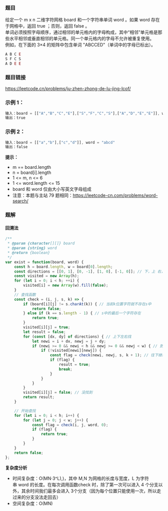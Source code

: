 ### 题目
给定一个 m x n 二维字符网格 board 和一个字符串单词 word 。如果 word 存在于网格中，返回 true ；否则，返回 false 。    
单词必须按照字母顺序，通过相邻的单元格内的字母构成，其中“相邻”单元格是那些水平相邻或垂直相邻的单元格。同一个单元格内的字母不允许被重复使用。   
例如，在下面的 3×4 的矩阵中包含单词 "ABCCED"（单词中的字母已标出）。
```js
A B C E
S F C S
A D E E
```
### 题目链接
https://leetcode.cn/problems/ju-zhen-zhong-de-lu-jing-lcof/

### 示例 1：
```js
输入：board = [["A","B","C","E"],["S","F","C","S"],["A","D","E","E"]], word = "ABCCED"
输出：true
```
### 示例 2：
```js
输入：board = [["a","b"],["c","d"]], word = "abcd"
输出：false
```  
**提示：**
- m == board.length
- n = board[i].length
- 1 <= m, n <= 6
- 1 <= word.length <= 15
- board 和 word 仅由大小写英文字母组成
- 注意：本题与主站 79 题相同：https://leetcode-cn.com/problems/word-search/
### 题解
#### 回溯法
```js
/**
 * @param {character[][]} board
 * @param {string} word
 * @return {boolean}
 */
var exist = function(board, word) {
    const h = board.length, w = board[0].length;
    const directions = [[0, 1], [0, -1], [1, 0], [-1, 0]]; // 下，上 右，左
    const visited = new Array(h);
    for (let i = 0; i < h; ++i) {
        visited[i] = new Array(w).fill(false);
    }
    // 查找函数
    const check = (i, j, s, k) => {
        if (board[i][j] != s.charAt(k)) { // 当前k位置字符就不存在s中
            return false;
        } else if (k == s.length - 1) { // s中的最后一个字符存在
            return true;
        }
        visited[i][j] = true;
        let result = false;
        for (const [dx, dy] of directions) { // 上下左右找
            let newi = i + dx, newj = j + dy;
            if (newi >= 0 && newi < h && newj >= 0 && newj < w) { // 到达边界
                if (!visited[newi][newj]) {
                    const flag = check(newi, newj, s, k + 1); // 往下继续找知道边界
                    if (flag) {
                        result = true;
                        break;
                    }
                }
            }
        }
        visited[i][j] = false; // 没找到
        return result;
    }

    // 开始查找
    for (let i = 0; i < h; i++) {
        for (let j = 0; j < w; j++) {
            const flag = check(i, j, word, 0);
            if (flag) {
                return true;
            }
        }
    }
    return false;
};
```
**复杂度分析**
- 时间复杂度：O(MN⋅3^L),)，其中 M,N 为网格的长度与宽度，L 为字符串 word 的长度。在每次调用函数check 时，除了第一次可以进入 4 个分支以外，其余时间我们最多会进入 3个分支（因为每个位置只能使用一次，所以走过来的分支没法走回去）
- 空间复杂度：O(MN)